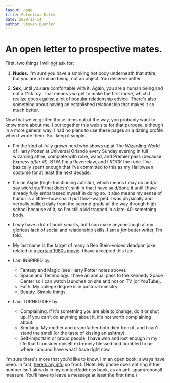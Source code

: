 ```yaml
---
layout: page
title: Potential Mates
date: 2020-12-14
author: Steven Buehler
---
```

# An open letter to prospective mates.

First, two things I will <u>not</u> ask for:

1. **Nudes.** I'm sure you have a smoking hot body underneath that attire; but you are a human being, not an object.  You deserve better.

2. **Sex**, until _you_ are comfortable with it. Again, you are a human being and not a f*ck toy. That means _you_ get to make the first move, which I realize goes against a lot of popular relationship advice.  There's also something about having an established relationship that makes it so much better.

Now that we've gotten those items out of the way, you probably want to know more about me. I put together this web site for that purpose, although in a more general way; I had no plans to use these pages as a dating profile when I wrote them. So I keep it simple.

* I'm the kind of fully grown nerd who shows up at The Wizarding World of Harry Potter at Universal Orlando every Sunday evening in full wizarding attire, complete with robe, wand, and Premier pass (because *Express after 4!*). BTW, I'm a Ravenclaw, and I _ROCK_ the robe. I've basically spent enough that I've committed to this as my Halloween costume for at least the next decade.

* I'm an Aspie (high-functioning autistic), which means I may do and/or say wierd stuff that doesn't sink in that I have said/done it until I have already fully embarassed myself in doing so. It also means my sense of humor is a little&mdash;how shall I put this&mdash;warped. I was physically and verbally bullied daily from the second grade all the way through high school because of it, so I'm still a kid trapped in a late-40-something body.

* I may have a lot of book smarts, but I can make anyone laugh at my glorious lack of social and relationship skills.  I am a _far_ better writer, I'm told.

* My last name is the target of many a Ben Stein-voiced deadpan joke related to a [certain 1980s movie](https://en.wikipedia.org/wiki/Ferris_Bueller's_Day_Off). I have accepted this fate. 

* I am INSPIRED by:
  - Fantasy and Magic (see Harry Potter notes above).
  - Space and Technology. I have an annual pass to the Kennedy Space Center so I can watch launches on site and not on TV (or YouTube).
  - Faith. My college degree is in pastoral minsitry.
  - Beauty. Simple things.

* I am TURNED OFF by:
  - Complaining. If it's something you are able to change, do it or shut up. If you can't do anything about it, it's not worth complaining about.
  - Smoking. My mother and grandfather both died from it, and I can't stand the smell (or the taste of kissing an ashtray).
  - Self-important or proud people. I have won and lost enough in my life that I consider myself extremely blessed and humbled to be where I am and have what I have right now. 

I'm sure there's more that you'd like to know. I'm an open book; always have been. In fact, [here's my info](/contact) up front. (Note: My phone does not ring if the number isn't already in my contact/address book, as an anti-spam/robocall measure. You'll have to leave a message at least the first time.)